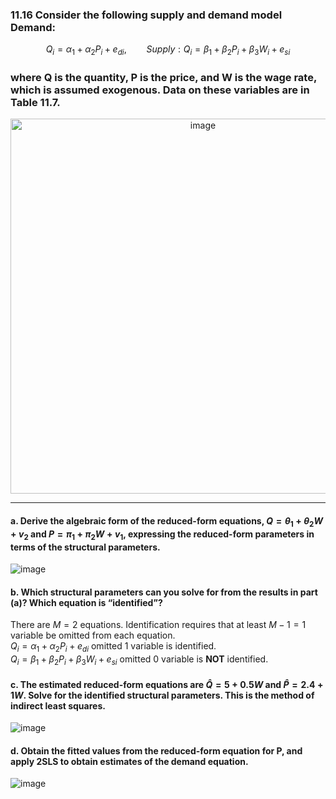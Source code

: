 ### 11.16 Consider the following supply and demand model Demand: 
$$
Q_i = \alpha_1 + \alpha_2 P_i + e_{di}, \qquad Supply: Q_i = \beta_1 + \beta_2 P_i + \beta_3 W_i + e_{si}
$$
### where Q is the quantity, P is the price, and W is the wage rate, which is assumed exogenous. Data on these variables are in Table 11.7.
<div align="center">
  <img width="600" alt="image" src="https://github.com/user-attachments/assets/8f250636-ca15-484b-ac50-ffc91f227bd4" />
</div>

---
#### a. Derive the algebraic form of the reduced-form equations, $Q = \theta_1 + \theta_2 W + v_2$ and $P = \pi_1 + \pi_2 W + v_1$, expressing the reduced-form parameters in terms of the structural parameters.

![image](https://github.com/user-attachments/assets/b252f04b-dffd-4eb8-a8dc-e26d93a91fef)

#### b. Which structural parameters can you solve for from the results in part (a)? Which equation is “identified”?

There are $M=2$ equations. Identification requires that at least $M-1=1$ variable be omitted from each equation.       
$Q_i = \alpha_1 + \alpha_2 P_i + e_{di}$ omitted 1 variable is identified.     
$Q_i = \beta_1 + \beta_2 P_i + \beta_3 W_i + e_{si}$ omitted 0 variable is **NOT** identified.  

#### c. The estimated reduced-form equations are $\hat{Q} = 5 + 0.5W$ and $\hat{P} = 2.4 + 1W$. Solve for the identified structural parameters. This is the method of indirect least squares.

![image](https://github.com/user-attachments/assets/3d098568-aa09-483d-acd8-f0dbd59b45f2)

#### d. Obtain the fitted values from the reduced-form equation for P, and apply 2SLS to obtain estimates of the demand equation.
![image](https://github.com/user-attachments/assets/7d98a0d6-4d53-4803-8d10-8869c122cce2)

